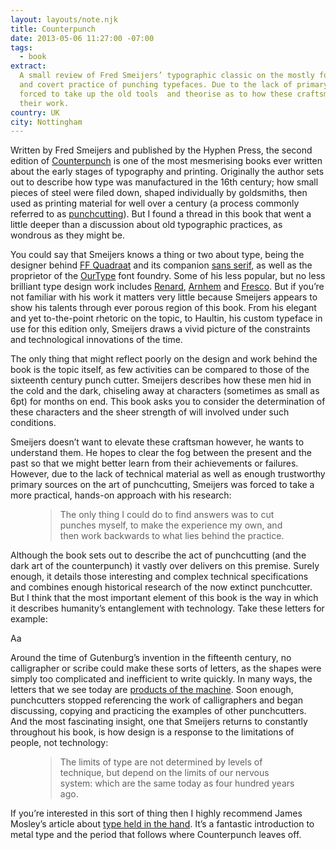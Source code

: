 ```yaml
---
layout: layouts/note.njk
title: Counterpunch
date: 2013-05-06 11:27:00 -07:00
tags:
  - book
extract:
  A small review of Fred Smeijers’ typographic classic on the mostly forgotten
  and covert practice of punching typefaces. Due to the lack of primary sources he’s
  forced to take up the old tools  and theorise as to how these craftsman performed
  their work.
country: UK
city: Nottingham
---
```


Written by Fred Smeijers and published by the Hyphen Press, the second edition of [Counterpunch](https://www.typotheque.com/books/counterpunch) is one of the most mesmerising books ever written about the early stages of typography and printing. Originally the author sets out to describe how type was manufactured in the 16th century; how small pieces of steel were filed down, shaped individually by goldsmiths, then used as printing material for well over a century (a process commonly referred to as [punchcutting](http://en.wikipedia.org/wiki/Punchcutting)). But I found a thread in this book that went a little deeper than a discussion about old typographic practices, as wondrous as they might be.

You could say that Smeijers knows a thing or two about type, being the designer behind [FF Quadraat](https://www.fontfont.com/fonts/quadraat) and its companion [sans serif](https://www.fontfont.com/fonts/quadraat-sans), as well as the proprietor of the [OurType](https://ourtype.com) font foundry. Some of his less popular, but no less brilliant type design work includes [Renard](http://www.teff.nl/fonts/renard/renard.html), [Arnhem](https://www.typotheque.com/articles/fred_smeijerss_arnhem_typefaces) and [Fresco](https://ourtype.com/#/try/pro-fonts/fresco/). But if you’re not familiar with his work it matters very little because Smeijers appears to show his talents through ever porous region of this book. From his elegant and yet to-the-point rhetoric on the topic, to Haultin, his custom typeface in use for this edition only, Smeijers draws a vivid picture of the constraints and technological innovations of the time.

The only thing that might reflect poorly on the design and work behind the book is the topic itself, as few activities can be compared to those of the sixteenth century punch cutter. Smeijers describes how these men hid in the cold and the dark, chiseling away at characters (sometimes as small as 6pt) for months on end. This book asks you to consider the determination of these characters and the sheer strength of will involved under such conditions.

Smeijers doesn’t want to elevate these craftsman however, he wants to understand them. He hopes to clear the fog between the present and the past so that we might better learn from their achievements or failures. However, due to the lack of technical material as well as enough trustworthy primary sources on the art of punchcutting, Smeijers was forced to take a more practical, hands-on approach with his research:

<figure>
    <blockquote>
    <p>The only thing I could do to find answers was to cut punches myself, to make the experience my own, and then work backwards to what lies behind the practice.</p>
    </blockquote>
</figure>

Although the book sets out to describe the act of punchcutting (and the dark art of the counterpunch) it vastly over delivers on this premise. Surely enough, it details those interesting and complex technical specifications and combines enough historical research of the now extinct punchcutter. But I think that the most important element of this book is the way in which it describes humanity’s entanglement with technology. Take these letters for example:

<p class="serif_illustration">Aa</p>

Around the time of Gutenburg’s invention in the fifteenth century, no calligrapher or scribe could make these sorts of letters, as the shapes were simply too complicated and inefficient to write quickly. In many ways, the letters that we see today are [products of the machine](http://en.wikipedia.org/wiki/Printing_press). Soon enough, punchcutters stopped referencing the work of calligraphers and began discussing, copying and practicing the examples of other punchcutters. And the most fascinating insight, one that Smeijers returns to constantly throughout his book, is how design is a response to the limitations of people, not technology:

<figure>
    <blockquote>
    <p>The limits of type are not determined by levels of technique, but depend on the limits of our nervous system: which are the same today as four hundred years ago.</p>
    </blockquote>
</figure>

If you’re interested in this sort of thing then I highly recommend James Mosley’s article about [type held in the hand](http://typefoundry.blogspot.co.uk/2012_01_01_archive.html). It’s a fantastic introduction to metal type and the period that follows where Counterpunch leaves off.
